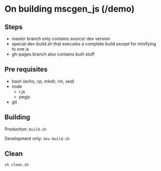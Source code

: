 # On building mscgen_js (/demo)
## Steps
- master branch only contains source/ dev version
- special dev-build.sh that executes a complete build *except* for minifying to one js
- gh-pages branch also contains built stuff  

## Pre requisites
- bash (echo, cp, mkdir, rm, sed)
- node
    - r.js
    - pegjs
- git


## Building
Production: ```build.sh```

Development only: ```dev-build.sh```

## Clean
```sh clean.sh```
